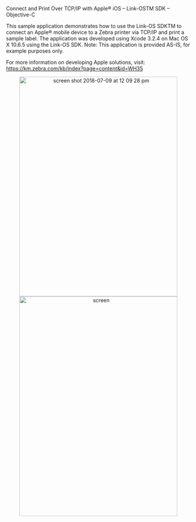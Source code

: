Connect and Print Over TCP/IP with Apple® iOS – Link-OSTM SDK – Objective-C

This sample application demonstrates how to use the Link-OS SDKTM to connect an Apple® mobile device to a Zebra printer via TCP/IP and print a sample label.
The application was developed using Xcode 3.2.4 on Mac OS X 10.6.5 using the Link-OS SDK. Note: This application is provided AS-IS, for example purposes only.


For more information on developing Apple solutions, visit:  https://km.zebra.com/kb/index?page=content&id=WH35



<p align="center">
<img width="432" height="600" alt="screen shot 2018-07-09 at 12 09 28 pm" src="https://user-images.githubusercontent.com/41017424/42467185-d25f966c-8376-11e8-9a59-665457307fa4.png">

<img width="432" height="600" alt="screen" src="https://user-images.githubusercontent.com/41017424/42466700-4457f892-8375-11e8-85b9-904882b9d01f.png">
</p>

